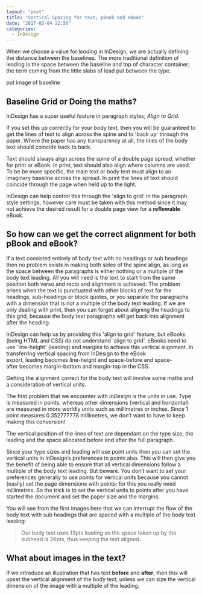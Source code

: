 ```yaml
---
layout: "post"
title: "Vertical Spacing for text; pBook and eBook"
date: "2017-02-04 22:50"
categories: 
  - InDesign
---
```

When we choose a value for _leading_ in InDesign, we are actually defining the distance between the baselines. The more traditional definition of leading is the space between the baseline and top of character container; the term coming from the little slabs of lead put between the type.

put image of baseline

## Baseline Grid or Doing the maths?
InDesign has a super useful feature in paragraph styles; *Align to Grid*.

If you set this up correctly for your body text, then you will be guaranteed to get the lines of text to align across the spine and to 'back up' through the paper. Where the paper has any transparency at all, the lines of the body text should coincide back to back.

Text should always align across the spine of a double page spread, whether for print or eBook. In print, text should also align where columns are used. To be be more specific, the main text or body text must align to an imaginary baseline across the spread. In print the lines of text should coincide through the page when held up to the light.

InDesign can help control this through the 'align to grid' in the paragraph style settings, however care must be taken with this method since it may not achieve the desired result for a double page view for a **reflowable** eBook.

## So how can we get the correct alignment for both pBook and eBook?

If a text consisted entirely of body text with no headings or sub headings then no problem exists in making both sides of the spine align, as long as the space between the paragraphs is either nothing or a multiple of the body text leading. All you will need is the text to start from the same position both verso and recto and alignment is achieved. The problem arises when the text is punctuated with other blocks of text for the headings, sub-headings or block quotes, or you separate the paragraphs with a dimension that is not a multiple of the body text leading. If we are only dealing with print, then you can forget about aligning the headings to this grid, because the body text paragraphs will get back into alignment after the heading.

InDesign can help us by providing this 'align to grid' feature, but eBooks (being HTML and CSS) do not understand 'align to grid'. eBooks need to use 'line-height' (leading) and margins to achieve this vertical alignment. In transferring vertical spacing from InDesign to the eBook export, leading becomes line-height and space-before and space-after becomes margin-bottom and margin-top in the CSS.

Getting the alignment correct for the body text will involve some maths and a consideration of vertical units.

The first problem that we encounter with *InDesign* is the units in use. Type is measured in points, whereas other dimensions (vertical and horizontal) are measured in more worldly units such as millimetres or inches. Since 1 point measures 0.352777778 millimetres, we don’t want to have to keep making this conversion!

The vertical position of the lines of text are dependant on the type size, the leading and the space allocated before and after the full paragraph.

Since your type sizes and leading will use point units then you can set the vertical units in InDesign’s preferences to points also. This will then give you the benefit of being able to ensure that all vertical dimensions follow a multiple of the body text leading. But beware. You don’t want to set your preferences generally to use points for vertical units because you cannot (easily) set the page dimensions with points; for this you really need millimetres. So the trick is to set the vertical units to points after you have started the document and set the paper size and the margins.

You will see from the first images here that we can interrupt the flow of the body text with sub headings that are spaced with a multiple of the body text leading:

> Our body text uses 13pts leading so the space taken up by the subhead is 26pts, thus keeping the text aligned.

## What about images in the text?

If we introduce an illustration that has text **before** and **after**, then this will upset the vertical alignment of the body text, unless we can size the vertical dimension of the image with a multiple of the leading.
